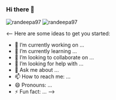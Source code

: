 ### Hi there 👋




![randeepa97](https://github-readme-stats.vercel.app/api?username=randeepa97&theme=algolia&line_height=24&show_icons=true&hide=stars&include_all_commits=true)
![randeepa97](https://github-readme-stats.vercel.app/api/top-langs/?username=randeepa97&layout=compact&langs_count=6&theme=algolia)


<--
Here are some ideas to get you started:

- 🔭 I’m currently working on ...
- 🌱 I’m currently learning ...
- 👯 I’m looking to collaborate on ...
- 🤔 I’m looking for help with ...
- 💬 Ask me about ...
- 📫 How to reach me: ...
- 😄 Pronouns: ...
- ⚡ Fun fact: ...
-->
